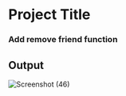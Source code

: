 # Project Title
### Add remove friend function
## Output
![Screenshot (46)](https://github.com/anshulbudhwal/javascript_projects/assets/72787705/cecb2574-d23c-4875-a190-00a76f00da4f)

